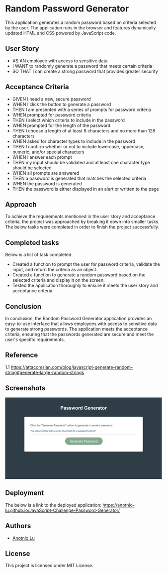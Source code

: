 # Random Password Generator

This application generates a random password based on criteria selected by the user. The application runs in the browser and features dynamically updated HTML and CSS powered by JavaScript code.

## User Story
- AS AN employee with access to sensitive data
- I WANT to randomly generate a password that meets certain criteria
- SO THAT I can create a strong password that provides greater security


## Acceptance Criteria
- GIVEN I need a new, secure password
- WHEN I click the button to generate a password
- THEN I am presented with a series of prompts for password criteria
- WHEN prompted for password criteria
- THEN I select which criteria to include in the password
- WHEN prompted for the length of the password
- THEN I choose a length of at least 8 characters and no more than 128 characters
- WHEN asked for character types to include in the password
- THEN I confirm whether or not to include lowercase, uppercase, numeric, and/or special characters
- WHEN I answer each prompt
- THEN my input should be validated and at least one character type should be selected
- WHEN all prompts are answered
- THEN a password is generated that matches the selected criteria
- WHEN the password is generated
- THEN the password is either displayed in an alert or written to the page


## Approach
To achieve the requirements mentioned in the user story and acceptance criteria, the project was approached by breaking it down into smaller tasks. The below tasks were completed in order to finish the project successfully.


## Completed tasks
Below is a list of task completed:
- Created a function to prompt the user for password criteria, validate the input, and return the criteria as an object.
- Created a function to generate a random password based on the selected criteria and display it on the screen.
- Tested the application thoroughly to ensure it meets the user story and acceptance criteria.

## Conclusion
In conclusion, the Random Password Generator application provides an easy-to-use interface that allows employees with access to sensitive data to generate strong passwords. The application meets the acceptance criteria, ensuring that the passwords generated are secure and meet the user's specific requirements.

## Reference
1.1 https://attacomsian.com/blog/javascript-generate-random-string#generate-large-random-strings

## Screenshots

![App Screenshot](./assets/image/Screenshot%202023-02-28%20at%2023-43-11%20Password%20Generator.png)


## Deployment

The below is a link to the deployed application:
 https://anotnio-lu.github.io/JavaScript-Challenge-Password-Generator/

## Authors

- [Anotnio Lu](https://github.com/Anotnio-Lu)


## License

This project is licensed under MIT License.
